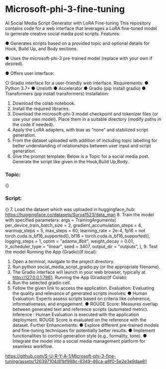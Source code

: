 # Microsoft-phi-3-fine-tuning
AI Social Media Script Generator with LoRA Fine-tuning
This repository contains code for a web interface that leverages a LoRA fine-tuned model to generate creative social media post scripts.
Features:

● Generates scripts based on a provided topic and optional details for Hook, Build Up, and Body sections.

● Uses the microsoft-phi-3 pre-trained model (replace with your own if desired).

● Offers user interface:

○ Gradio interface for a user-friendly web interface.
Requirements:
● Python 3.7+
● Unsloth
● Accelerator
● Gradio (pip install gradio)
● Transformers (pip install transformers)
Installation:
1. Download the colab notebook.
2. Install the required libraries.
3. Download the microsoft-phi-3 model checkpoint and tokenizer files (or use
your own model). Place them in a suitable directory (modify paths in the code if
needed).
4. Apply the LoRA adapters, with bias as “none” and stabilized script generation.
5. From the dataset uploaded with addition of including topic labelling for better
understanding of relationships between user input and script generation.
6. Give the prompt template:
Below is a Topic for a social media post. Generate the script like
given in the Hook,Build Up,Body.
### Topic:
{}
### Script:
{}
7. Load the dataset which was uploaded in huggingface_hub:
https://huggingface.co/datasets/Surya1523/data_man
8. Train the model with specified parameters:
args = TrainingArguments(
per_device_train_batch_size = 2,
gradient_accumulation_steps = 4,
warmup_steps = 5,
max_steps = 60,
learning_rate = 2e-4,
fp16 = not torch.cuda.is_bf16_supported(),
bf16 = torch.cuda.is_bf16_supported(),
logging_steps = 1,
optim = "adamw_8bit",
weight_decay = 0.01,
lr_scheduler_type = "linear",
seed = 3407,
output_dir = "outputs",
),
9. Test the model
Running the App (Gradio)(If local):
1. Open a terminal, navigate to the project directory.
2. Run python social_media_script_gradio.py (or the appropriate filename).
3. The Gradio interface will launch in your web browser, typically at
http://127.0.0.1:7861.
Running the App (Gradio)(If Colab):
1. Run the selected gradio cell.
2. Follow the given link to access the application.
Evaluation:
Evaluating the quality and relevance of generated scripts involves:
● Human Evaluation: Experts assess scripts based on criteria like coherence,
informativeness, and engagement.
● ROUGE Score: Measures overlap between generated text and reference scripts
(automated metric).
Inference : Human Evaluation is executed with the application deployment.
ROUGE Score is evaluated on the reference with the dataset.
Further Enhancements:
● Explore different pre-trained models and fine-tuning techniques for potentially
better results.
● Implement functionalities to control generation style (e.g., formality, tone).
● Integrate the model into a social media management platform for seamless
workflow.

https://github.com/S-U-R-Y-A-1/Microsoft-phi-3-fine-tuning/assets/126397104/81bf988c-6349-46ca-a6f0-5e2e3e9dae81

